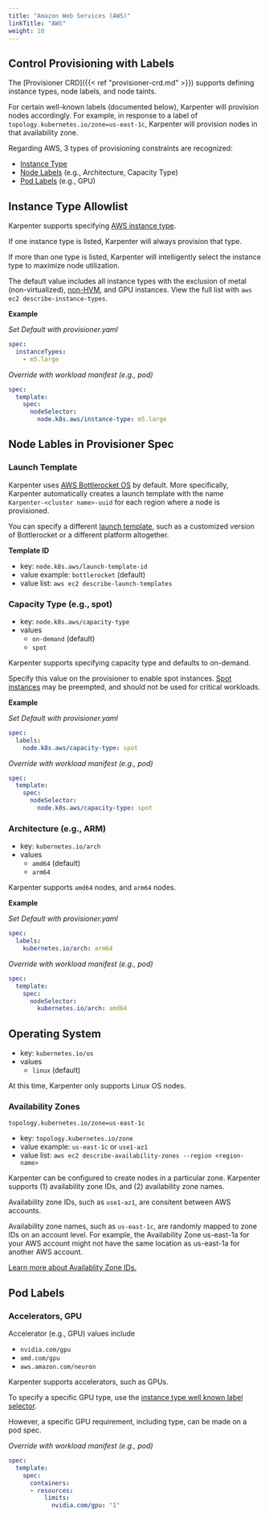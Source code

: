```yaml
---
title: "Amazon Web Services (AWS)"
linkTitle: "AWS"
weight: 10
---
```


## Control Provisioning with Labels

The [Provisioner CRD]({{< ref "provisioner-crd.md" >}}) supports defining
instance types, node labels, and node taints.

For certain well-known labels (documented below), Karpenter will provision
nodes accordingly. For example, in response to a label of
`topology.kubernetes.io/zone=us-east-1c`, Karpenter will provision nodes in
that availability zone.

Regarding AWS, 3 types of provisioning constraints are recognized: 
- [Instance Type](#instance-type-allowlist)
- [Node Labels](#node-lables-in-provisioner-spec) (e.g., Architecture, Capacity Type)
- [Pod Labels](#pod-labels) (e.g., GPU)

## Instance Type Allowlist

Karpenter supports specifying [AWS instance type](https://aws.amazon.com/ec2/instance-types/). 

If one instance type is listed, Karpenter will always provision that type.

If more than one type is listed, Karpenter will intelligently select the
instance type to maximize node utilization.

The default value includes all instance types with the exclusion of metal
(non-virtualized),
[non-HVM](https://docs.aws.amazon.com/AWSEC2/latest/UserGuide/virtualization_types.html),
and GPU instances. View the full list with `aws ec2 describe-instance-types`.

**Example**

*Set Default with provisioner.yaml*

```yaml
spec:
  instanceTypes:
    - m5.large
```

*Override with workload manifest (e.g., pod)*

```yaml
spec:
  template:
    spec:
      nodeSelector:
        node.k8s.aws/instance-type: m5.large
```

## Node Lables in Provisioner Spec

### Launch Template

Karpenter uses [AWS Bottlerocket OS](https://aws.amazon.com/bottlerocket/) by
default. More specifically, Karpenter automatically creates a launch template
with the name `Karpenter-<cluster name>-uuid` for each region where a node is
provisioned.

You can specify a different [launch
template](https://docs.aws.amazon.com/AWSEC2/latest/UserGuide/ec2-launch-templates.html),
such as a customized version of Bottlerocket or a different platform
altogether.

**Template ID**
- key: `node.k8s.aws/launch-template-id`
- value example: `bottlerocket` (default)
- value list: `aws ec2 describe-launch-templates`

### Capacity Type (e.g., spot)

- key: `node.k8s.aws/capacity-type`
- values
  - `on-demand` (default)
  - `spot`

Karpenter supports specifying capacity type and defaults to on-demand.

Specify this value on the provisioner to enable spot instances. [Spot
instances](https://aws.amazon.com/ec2/spot/) may be preempted, and should not
be used for critical workloads.

**Example**

*Set Default with provisioner.yaml*

```yaml
spec:
  labels: 
    node.k8s.aws/capacity-type: spot
```

*Override with workload manifest (e.g., pod)*

```yaml
spec:
  template:
    spec:
      nodeSelector:
        node.k8s.aws/capacity-type: spot
```

### Architecture (e.g., ARM) 

- key: `kubernetes.io/arch`
- values
  - `amd64` (default)
  - `arm64`

Karpenter supports `amd64` nodes, and `arm64` nodes. 

**Example**

*Set Default with provisioner.yaml*

```yaml
spec:
  labels: 
    kubernetes.io/arch: arm64
```

*Override with workload manifest (e.g., pod)*

```yaml
spec:
  template:
    spec:
      nodeSelector:
        kubernetes.io/arch: amd64
```

## Operating System

- key: `kubernetes.io/os`
- values
  - `linux` (default)

At this time, Karpenter only supports Linux OS nodes.

### Availability Zones

`topology.kubernetes.io/zone=us-east-1c`

- key: `topology.kubernetes.io/zone`
- value example: `us-east-1c` or `use1-az1`
- value list: `aws ec2 describe-availability-zones --region <region-name>`

Karpenter can be configured to create nodes in a particular zone. Karpenter
supports (1) availability zone IDs, and (2) availability zone names. 

Availability zone IDs, such as `use1-az1`, are consitent between AWS accounts.

Availability zone names, such as `us-east-1c`, are randomly mapped to zone IDs
on an account level. For example, the Availability Zone us-east-1a for your AWS
account might not have the same location as us-east-1a for another AWS account. 

[Learn more about Availablity Zone
IDs.](https://docs.aws.amazon.com/ram/latest/userguide/working-with-az-ids.html)

## Pod Labels

### Accelerators, GPU 

Accelerator (e.g., GPU) values include
- `nvidia.com/gpu`
- `amd.com/gpu`
- `aws.amazon.com/neuron`

Karpenter supports accelerators, such as GPUs. 

To specify a specific GPU type, use the [instance type
well known label selector](#instance-type-allowlist).

However, a specific GPU requirement, including type, can be made on a pod spec.

*Override with workload manifest (e.g., pod)*

```yaml
spec:
  template:
    spec:
      containers:
      - resources:
          limits:
            nvidia.com/gpu: "1"
```
